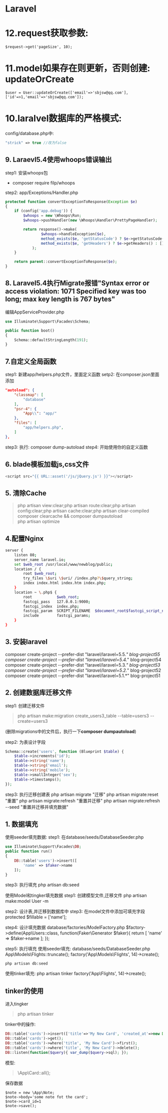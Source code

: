 Laravel
=======

# 12.request获取参数:
```
$request->get('pageSize', 10);
```

# 11.model如果存在则更新，否则创建: updateOrCreate
```
$user = User::updateOrCreate(['email'=>'sbjsw@qq.com'], ['id'=>1,'email'=>'sbjsw@qq.com']);
```


# 10.laralvel数据库的严格模式:
config/database.php中:
```php
"strick" => true //改为false
```

## 9. Laraevl5.4使用whoops错误输出
step1: 安装whoops包
* composer require filp/whoops

step2: app/Exceptions/Handler.php
```php
protected function convertExceptionToResponse(Exception $e)
{
    if (config('app.debug')) {
        $whoops = new \Whoops\Run;
        $whoops->pushHandler(new \Whoops\Handler\PrettyPageHandler);

        return response()->make(
                $whoops->handleException($e),
                method_exists($e, 'getStatusCode') ? $e->getStatusCode() : 500,
                method_exists($e, 'getHeaders') ? $e->getHeaders() : []
            );
    }

    return parent::convertExceptionToResponse($e);
}
```


## 8. Laravel5.4执行Migrate报错"Syntax error or access violation: 1071 Specified key was too long; max key length is 767 bytes"
编辑AppServiceProvider.php
```php
use Illuminate\Support\Facades\Schema;

public function boot()
{
    Schema::defaultStringLength(191);
}
```


## 7.自定义全局函数
step1: 新建app/helpers.php文件，里面定义函数
setp2: 在composer.json里面添加

```json
"autoload": {
    "classmap": [
        "database"
    ],
    "psr-4": {
        "App\\": "app/"
    },
    "files": [
        "app/helpers.php",
    ]
},
```
step3: 执行: composer dump-autoload
step4: 开始使用你的自定义函数


## 6. blade模板加载js,css文件
```javascript
<script src="{{ URL::asset('/js/jQuery.js') }}"></script>
```

## 5. 清除Cache
> php artisan view:clear;php artisan route:clear;php artisan config:clear;php artisan cache:clear;php artisan clear-compiled  
> composer clearcache && composer dumpautoload  
> php artisan optimize  


## 4.配置Nginx
```bash
server {
    listen 80;
    server_name laravel.io;
    set $web_root /usr/local/www/newblog/public;
    location / {
        root $web_root;
        try_files \$uri \$uri/ /index.php?\$query_string;
        index index.html index.htm index.php;
    }
    location ~ \.php$ {
        root           $web_root;
        fastcgi_pass   127.0.0.1:9000;
        fastcgi_index  index.php;
        fastcgi_param  SCRIPT_FILENAME  $document_root$fastcgi_script_name;
        include        fastcgi_params;
    }
}
```


## 3. 安装laravel
composer create-project --prefer-dist "laravel/laravel=5.5.*" blog-project55
composer create-project --prefer-dist "laravel/laravel=5.4.*" blog-project54
composer create-project --prefer-dist "laravel/laravel=5.3.*" blog-project53
composer create-project --prefer-dist "laravel/laravel=5.2.*" blog-project52
composer create-project --prefer-dist "laravel/laravel=5.1.*" blog-project51


## 2. 创建数据库迁移文件
step1: 创建迁移文件
> php artisan make:migration create_users3_table --table=users3 --create=users3

(删除migrations中的文件后，执行一下**composer dumpautoload**)

step2: 为表设计字段
```php
Schema::create('users', function (Blueprint $table) {
    $table->increments('id');
    $table->string('name');
    $table->string('email');
    $table->string('mobile');
    $table->smallInteger('sex');
    $table->timestamps();
});
```
step3: 执行迁移创建表
php artisan migrate "迁移"
php artisan migrate:reset  "重置"
php artisan migrate:refresh "重置并迁移"
php artisan migrate:refresh --seed "重置并迁移并填充数据"


## 1. 数据填充
使用seeder填充数据:
step1: 在database/seeds/DatabaseSeeder.php
```php
use Illuminate\Support\Facades\DB;
public function run()
{
    DB::table('users')->insert([
        'name' => $faker->name
    ]);
}
```

step3: 执行填充
php artisan db:seed


使用Model和tingker填充数据
step1: 创建模型文件,迁移文件
    php artisan make:model User -m

step2: 设计表,并迁移到数据库中
step3: 在model文件中添加可填充字段
    protected $fillable = ['name'];

step4: 设计填充数据
    database/factories/ModelFactory.php
    $factory->define(App\Users::class, function(Faker\Generator $faker){
        return [
            'name' => $faker->name
        ];
    });

step5: 执行填充
使用seeder填充:
    database/seeds/DatabaseSeeder.php
    App\Models\Flights::truncate();
    factory('App\Models\Flights', 14)->create();
    
    php artisan db:seed

使用tinker填充:
    php artisan tinker
    factory('App\Flights', 14)->create();

## tinker的使用
进入tingker
> php artisan tinker  


tinker中的操作:
```php
DB::table('cards')->insert(['title'=>'My New Card', 'created_at'=>new DateTime, 'updated_at'=>new DateTime]);
DB::table('cards')->get();
DB::table('cards')->where('title', 'My New Card')->first();
DB::table('cards')->where('title', 'My New Card')->delete();
DB::listen(function($query){ var_dump($query->sql); });
```

模型:
> \App\Card::all();

保存数据
```
$note = new \App\Note;
$note->body='some note fot the card';
$note->card_id=1
$note->save();
```
